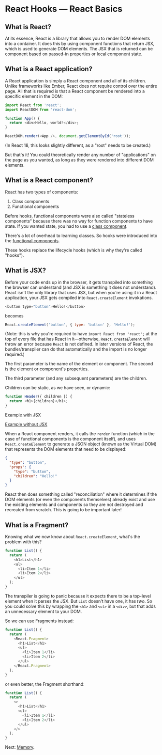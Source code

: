 # React Hooks — React Basics

## What is React?

At its essence, React is a library that allows you to render DOM elements into a container. It does this by using component functions that return JSX, which is used to generate DOM elements. The JSX that is returned can be component based on passed-in properties or local component state.

## What is a React application?

A React application is simply a React component and all of its children. Unlike frameworks like Ember, React does not require control over the entire page. All that is required is that a React component be rendered into a specific element in the DOM:

```javascript
import React from 'react';
import ReactDOM from 'react-dom';

function App() {
  return <div>Hello, world!</div>;
}

ReactDOM.render(<App />, document.getElementById('root'));
```

(In React 18, this looks slightly different, as a "root" needs to be created.)

But that's it! You could theoretically render any number of "applications" on the page as you wanted, as long as they were rendered into different DOM elements.

## What is a React component?

React has two types of components:

1. Class components
2. Functional components

Before hooks, functional components were also called "stateless components" because there was no way for function components to have state. If you wanted state, you had to use a [class component](./examples/001-01.jsx).

There's a lot of overhead to learning classes. So hooks were introduced into the [functional components](./examples/001-02.jsx).

These hooks replace the lifecycle hooks (which is why they're called "hooks").

## What is JSX?

Before your code ends up in the browser, it gets transpiled into something the browser can understand (and JSX is something it does not understand). React isn't the only library that uses JSX, but when you're using it in a React application, your JSX gets compiled into `React.createElement` invokations.

```javascript
<button type="button">Hello!</button>
```

becomes

```javascript
React.createElement('button', { type: 'button' }, 'Hello!');
```

(Note: this is why you're required to have `import React from 'react';` at the top of every file that has React in it—otherwise, `React.createElement` will throw an error because `React` is not defined. In later versions of React, the bundler/transpiler can do that automatically and the import is no longer required.)

The first parameter is the name of the element or component. The second is the element or component's properties.

The third parameter (and any subsequent parameters) are the children.

Children can be static, as we have seen, or dynamic:

```javascript
function Header({ children }) {
  return <h1>{children}</h1>;
}
```

[Example with JSX](./examples/001-03.jsx)

[Example without JSX](./examples/001-04.jsx)

When a React component renders, it calls the `render` function (which in the case of functional components is the component itself), and uses `React.createElement` to generate a JSON object (known as the Virtual DOM) that represents the DOM elements that need to be displayed:

```json
{
  "type": "button",
  "props": {
    "type": "button",
    "children": "Hello!"
  }
}
```

React then does something called "reconciliation" where it determines if the DOM elements (or even the components themselves) already exist and use the existing elements and components so they are not destroyed and recreated from scratch. This is going to be important later!

## What is a Fragment?

Knowing what we now know about `React.createElement`, what's the problem with this?

```javascript
function List() {
  return (
    <h1>List</h1>
    <ul>
      <li>Item 1</li>
      <li>Item 2</li>
    </ul>
  );
}
```

The transpiler is going to panic because it expects there to be a top-level element when it parses the JSX. But `List` doesn't have one, it has *two*. So you could solve this by wrapping the `<h1>` and `<ul>` in a `<div>`, but that adds an unnecessary element to your DOM.

So we can use Fragments instead:

```javascript
function List() {
  return (
    <React.Fragment>
      <h1>List</h1>
      <ul>
        <li>Item 1</li>
        <li>Item 2</li>
      </ul>
    </React.Fragment>
  );
}
```

or even better, the Fragment shorthand:

```javascript
function List() {
  return (
    <>
      <h1>List</h1>
      <ul>
        <li>Item 1</li>
        <li>Item 2</li>
      </ul>
    </>
  );
}
```

Next: [Memory](./002-memory.md).